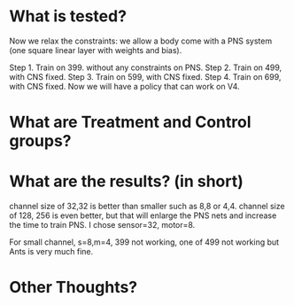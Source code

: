 # What is tested?

Now we relax the constraints: we allow a body come with a PNS system (one square linear layer with weights and bias).

Step 1. Train on 399. without any constraints on PNS.
Step 2. Train on 499, with CNS fixed.
Step 3. Train on 599, with CNS fixed.
Step 4. Train on 699, with CNS fixed.
Now we will have a policy that can work on V4.



# What are Treatment and Control groups?


# What are the results? (in short)

channel size of 32,32 is better than smaller such as 8,8 or 4,4. 
channel size of 128, 256 is even better, but that will enlarge the PNS nets and increase the time to train PNS.
I chose sensor=32, motor=8.

For small channel, s=8,m=4, 399 not working, one of 499 not working but Ants is very much fine.

# Other Thoughts?

